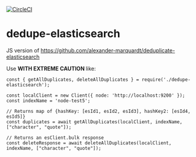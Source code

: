 [![CircleCI](https://circleci.com/gh/BroHammie/dedupe-elasticsearch/tree/master.svg?style=svg)](https://circleci.com/gh/BroHammie/dedupe-elasticsearch/tree/master)
# dedupe-elasticsearch
JS version of https://github.com/alexander-marquardt/deduplicate-elasticsearch

Use <b>WITH EXTREME CAUTION </b>like:
```
const { getAllDuplicates, deleteAllDuplicates } = require('./dedupe-elasticsearch');

const localClient = new Client({ node: 'http://localhost:9200' });
const indexName = 'node-test5';

// Returns map of {hashKey: [esId1, esId2, esId3], hashKey2: [esId4, esId5]}
const duplicates = await getAllDuplicates(localClient, indexName, ["character", "quote"]);

// Returns an esClient.bulk response 
const deleteResponse = await deleteAllDuplicates(localClient, indexName, ["character", "quote"]);

```